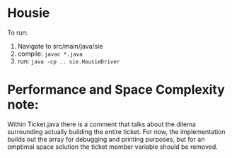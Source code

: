# Housie
To run: 
1. Navigate to src/main/java/sie
1. compile: `javac *.java`
1. run: `java -cp .. sie.HousieDriver`

# Performance and Space Complexity note:
Within Ticket.java there is a comment that talks about the dilema surrounding actually building the entire ticket. For now, the implementation builds out the array for debugging and printing purposes, but for an omptimal space solution the ticket member variable should be removed.
